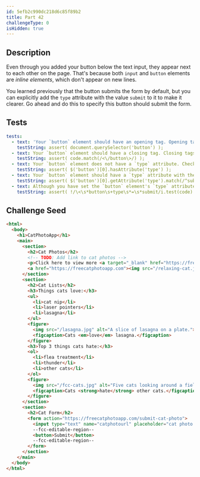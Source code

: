 ```yaml
---
id: 5efb2c990dc218d6c85f89b2
title: Part 42
challengeType: 0
isHidden: true
---
```


## Description
<section id='description'>

Even through you added your button below the text input, they appear next to each other on the page. That's because both `input` and `button` elements are <dfn>inline elements</dfn>, which don't appear on new lines.

You learned previously that the button submits the form by default, but you can explicitly add the `type` attribute with the value `submit` to it to make it clearer.  Go ahead and do this to specify this button should submit the form.

</section>

## Tests
<section id='tests'>

```yml
tests:
  - text: 'Your `button` element should have an opening tag. Opening tags have this syntax: `<elementName>`.'
    testString: assert( document.querySelector('button') );
  - text: Your `button` element should have a closing tag. Closing tags have a `/` just after the `<` character.
    testString: assert( code.match(/<\/button\>/) );
  - text: Your `button` element does not have a `type` attribute. Check that there is a space after the opening tag's name.
    testString: assert( $('button')[0].hasAttribute('type') );
  - text: Your `button` element should have a `type` attribute with the value `submit`. You have either omitted the value or have a typo. Remember that attribute values should be surrounded with quotation marks.
    testString: assert( $('button')[0].getAttribute('type').match(/^submit$/i) );
  - text: Although you have set the `button` element's `type` attribute to `submit`, it is recommended to always surround the value of an attribute with quotation marks.
    testString: assert( !/\<\s*button\s+type\s*=\s*submit/i.test(code) );

```

</section>

## Challenge Seed
<section id='challengeSeed'>
<div id='html-seed'>

```html
<html>
  <body>
    <h1>CatPhotoApp</h1>
    <main>
      <section>
        <h2>Cat Photos</h2>
        <!-- TODO: Add link to cat photos -->
        <p>Click here to view more <a target="_blank" href="https://freecatphotoapp.com">cat photos</a>.</p>
        <a href="https://freecatphotoapp.com"><img src="/relaxing-cat.jpg" alt="A cute orange cat lying on its back."></a>
      </section>
      <section>
        <h2>Cat Lists</h2>
        <h3>Things cats love:</h3>
        <ul>
          <li>cat nip</li>
          <li>laser pointers</li>
          <li>lasagna</li>
        </ul>
        <figure>
          <img src="/lasagna.jpg" alt="A slice of lasagna on a plate.">
          <figcaption>Cats <em>love</em> lasagna.</figcaption>  
        </figure>
        <h3>Top 3 things cats hate:</h3>
        <ol>
          <li>flea treatment</li>
          <li>thunder</li>
          <li>other cats</li>
        </ol>
        <figure>
          <img src="/fcc-cats.jpg" alt="Five cats looking around a field.">
          <figcaption>Cats <strong>hate</strong> other cats.</figcaption>  
        </figure>
      </section>
      <section>
        <h2>Cat Form</h2>
        <form action="https://freecatphotoapp.com/submit-cat-photo">
          <input type="text" name="catphotourl" placeholder="cat photo URL" required>
          --fcc-editable-region--
          <button>Submit</button>
          --fcc-editable-region--
        </form>
      </section>
    </main>
  </body>
</html>
```

</div>
</section>
